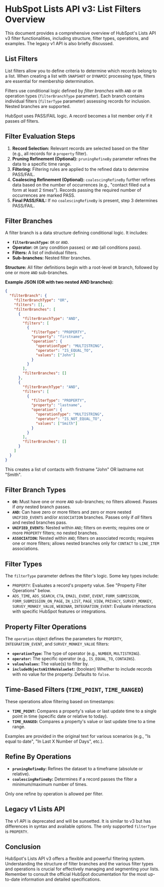 # HubSpot Lists API v3: List Filters Overview

This document provides a comprehensive overview of HubSpot's Lists API v3 filter functionalities, including structure, filter types, operations, and examples.  The legacy v1 API is also briefly discussed.

## List Filters

List filters allow you to define criteria to determine which records belong to a list.  When creating a list with `SNAPSHOT` or `DYNAMIC` processing type, filters are essential for membership determination.

Filters use conditional logic defined by *filter branches* with `AND` or `OR` operation types (`filterBranchType` parameter).  Each branch contains individual filters (`filterType` parameter) assessing records for inclusion.  Nested branches are supported.

HubSpot uses PASS/FAIL logic. A record becomes a list member only if it passes *all* filters.


## Filter Evaluation Steps

1. **Record Selection:** Relevant records are selected based on the filter (e.g., all records for a `property` filter).
2. **Pruning Refinement (Optional):** `pruningRefineBy` parameter refines the data to a specific time range.
3. **Filtering:** Filtering rules are applied to the refined data to determine PASS/FAIL.
4. **Coalescing Refinement (Optional):** `coalescingRefineBy` further refines data based on the number of occurrences (e.g., "contact filled out a form at least 2 times").  Records passing the required number of occurrences are marked PASS.
5. **Final PASS/FAIL:** If no `coalescingRefineBy` is present, step 3 determines PASS/FAIL.


## Filter Branches

A filter branch is a data structure defining conditional logic.  It includes:

*   **`filterBranchType`:** `OR` or `AND`.
*   **Operator:** `OR` (any condition passes) or `AND` (all conditions pass).
*   **Filters:** A list of individual filters.
*   **Sub-branches:** Nested filter branches.

**Structure:** All filter definitions begin with a root-level `OR` branch, followed by one or more `AND` sub-branches.

**Example JSON (OR with two nested AND branches):**

```json
{
  "filterBranch": {
    "filterBranchType": "OR",
    "filters": [],
    "filterBranches": [
      {
        "filterBranchType": "AND",
        "filters": [
          {
            "filterType": "PROPERTY",
            "property": "firstname",
            "operation": {
              "operationType": "MULTISTRING",
              "operator": "IS_EQUAL_TO",
              "values": ["John"]
            }
          }
        ],
        "filterBranches": []
      },
      {
        "filterBranchType": "AND",
        "filters": [
          {
            "filterType": "PROPERTY",
            "property": "lastname",
            "operation": {
              "operationType": "MULTISTRING",
              "operator": "IS_NOT_EQUAL_TO",
              "values": ["Smith"]
            }
          }
        ],
        "filterBranches": []
      }
    ]
  }
}
```

This creates a list of contacts with firstname "John" OR lastname not "Smith".


## Filter Branch Types

*   **`OR`:**  Must have one or more `AND` sub-branches; no filters allowed.  Passes if *any* nested branch passes.
*   **`AND`:** Can have zero or more filters and zero or more nested `UNIFIED_EVENTS` and/or `ASSOCIATION` branches. Passes only if *all* filters and nested branches pass.
*   **`UNIFIED_EVENTS`:** Nested within `AND`; filters on events; requires one or more `PROPERTY` filters; no nested branches.
*   **`ASSOCIATION`:** Nested within `AND`; filters on associated records; requires one or more filters; allows nested branches only for `CONTACT` to `LINE_ITEM` associations.


## Filter Types

The `filterType` parameter defines the filter's logic.  Some key types include:

*   `PROPERTY`: Evaluates a record's property value.  See "Property Filter Operations" below.
*   `ADS_TIME`, `ADS_SEARCH`, `CTA`, `EMAIL_EVENT`, `EVENT`, `FORM_SUBMISSION`, `FORM_SUBMISSION_ON_PAGE`, `IN_LIST`, `PAGE_VIEW`, `PRIVACY`, `SURVEY_MONKEY`, `SURVEY_MONKEY_VALUE`, `WEBINAR`, `INTEGRATION_EVENT`: Evaluate interactions with specific HubSpot features or integrations.


## Property Filter Operations

The `operation` object defines the parameters for `PROPERTY`, `INTEGRATION_EVENT`, and `SURVEY_MONKEY_VALUE` filters:

*   **`operationType`:**  The type of operator (e.g., `NUMBER`, `MULTISTRING`).
*   **`operator`:** The specific operator (e.g., `IS_EQUAL_TO`, `CONTAINS`).
*   **`value`/`values`:** The value(s) to filter by.
*   **`includeObjectsWithNoValueSet`:** (boolean)  Whether to include records with no value for the property. Defaults to `false`.


## Time-Based Filters (`TIME_POINT`, `TIME_RANGED`)

These operations allow filtering based on timestamps:

*   **`TIME_POINT`:**  Compares a property's value or last update time to a single point in time (specific date or relative to today).
*   **`TIME_RANGED`:** Compares a property's value or last update time to a time range.

Examples are provided in the original text for various scenarios (e.g., "Is equal to date", "In Last X Number of Days", etc.).


## Refine By Operations

*   **`pruningRefineBy`:** Refines the dataset to a timeframe (absolute or relative).
*   **`coalescingRefineBy`:** Determines if a record passes the filter a minimum/maximum number of times.

Only one refine by operation is allowed per filter.


## Legacy v1 Lists API

The v1 API is deprecated and will be sunsetted.  It is similar to v3 but has differences in syntax and available options.  The only supported `filterType` is `PROPERTY`.


## Conclusion

HubSpot's Lists API v3 offers a flexible and powerful filtering system.  Understanding the structure of filter branches and the various filter types and operations is crucial for effectively managing and segmenting your lists.  Remember to consult the official HubSpot documentation for the most up-to-date information and detailed specifications.
